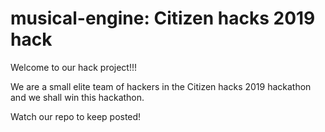 # musical-engine: Citizen hacks 2019 hack

Welcome to our hack project!!!

We are a small elite team of hackers in the Citizen hacks 2019 hackathon and we shall win this hackathon.

Watch our repo to keep posted!